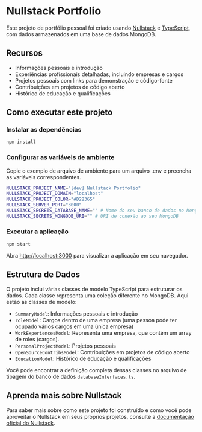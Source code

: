 # Nullstack Portfolio

Este projeto de portfólio pessoal foi criado usando [Nullstack](https://nullstack.app/) e [TypeScript](https://www.typescriptlang.org/), com dados armazenados em uma base de dados MongoDB.

## Recursos

- Informações pessoais e introdução
- Experiências profissionais detalhadas, incluindo empresas e cargos
- Projetos pessoais com links para demonstração e código-fonte
- Contribuições em projetos de código aberto
- Histórico de educação e qualificações

## Como executar este projeto

### Instalar as dependências

```bash
npm install
```

### Configurar as variáveis de ambiente

Copie o exemplo de arquivo de ambiente para um arquivo .env e preencha as variáveis correspondentes.

```sh
NULLSTACK_PROJECT_NAME="[dev] Nullstack Portfolio"
NULLSTACK_PROJECT_DOMAIN="localhost"
NULLSTACK_PROJECT_COLOR="#D22365"
NULLSTACK_SERVER_PORT="3000"
NULLSTACK_SECRETS_DATABASE_NAME="" # Nome do seu banco de dados no MongoDB
NULLSTACK_SECRETS_MONGODB_URI="" # URI de conexão ao seu MongoDB
```

### Executar a aplicação

```bash
npm start
```

Abra [http://localhost:3000](http://localhost:3000) para visualizar a aplicação em seu navegador.

## Estrutura de Dados

O projeto inclui várias classes de modelo TypeScript para estruturar os dados. Cada classe representa uma coleção diferente no MongoDB. Aqui estão as classes de modelo:

- `SummaryModel`: Informações pessoais e introdução
- `roleModel`: Cargos dentro de uma empresa (uma pessoa pode ter ocupado vários cargos em uma única empresa)
- `WorkExperiencesModel`: Representa uma empresa, que contém um array de roles (cargos).
- `PersonalProjectModel`: Projetos pessoais
- `OpenSourceContribsModel`: Contribuições em projetos de código aberto
- `EducationModel`: Histórico de educação e qualificações

Você pode encontrar a definição completa dessas classes no arquivo de tipagem do banco de dados `databaseInterfaces.ts`.

## Aprenda mais sobre Nullstack

Para saber mais sobre como este projeto foi construído e como você pode aproveitar o Nullstack em seus próprios projetos, consulte a [documentação oficial do Nullstack](https://nullstack.app/documentation).
